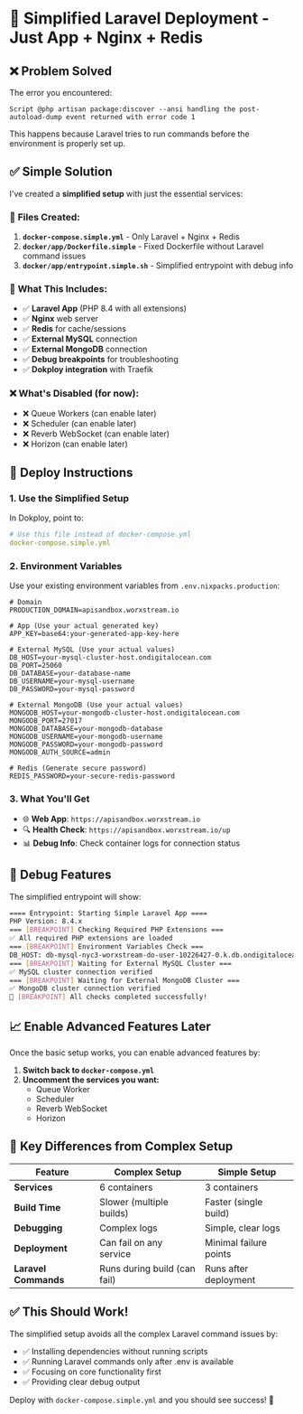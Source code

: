# 🚀 **Simplified Laravel Deployment - Just App + Nginx + Redis**

## ❌ **Problem Solved**

The error you encountered:
```
Script @php artisan package:discover --ansi handling the post-autoload-dump event returned with error code 1
```

This happens because Laravel tries to run commands before the environment is properly set up. 

## ✅ **Simple Solution**

I've created a **simplified setup** with just the essential services:

### 📁 **Files Created:**

1. **`docker-compose.simple.yml`** - Only Laravel + Nginx + Redis
2. **`docker/app/Dockerfile.simple`** - Fixed Dockerfile without Laravel command issues
3. **`docker/app/entrypoint.simple.sh`** - Simplified entrypoint with debug info

### 🎯 **What This Includes:**

- ✅ **Laravel App** (PHP 8.4 with all extensions)
- ✅ **Nginx** web server
- ✅ **Redis** for cache/sessions
- ✅ **External MySQL** connection
- ✅ **External MongoDB** connection
- ✅ **Debug breakpoints** for troubleshooting
- ✅ **Dokploy integration** with Traefik

### ❌ **What's Disabled (for now):**

- ❌ Queue Workers (can enable later)
- ❌ Scheduler (can enable later)  
- ❌ Reverb WebSocket (can enable later)
- ❌ Horizon (can enable later)

## 🚀 **Deploy Instructions**

### 1. **Use the Simplified Setup**

In Dokploy, point to:
```yaml
# Use this file instead of docker-compose.yml
docker-compose.simple.yml
```

### 2. **Environment Variables**

Use your existing environment variables from `.env.nixpacks.production`:

```env
# Domain
PRODUCTION_DOMAIN=apisandbox.worxstream.io

# App (Use your actual generated key)
APP_KEY=base64:your-generated-app-key-here

# External MySQL (Use your actual values)
DB_HOST=your-mysql-cluster-host.ondigitalocean.com
DB_PORT=25060
DB_DATABASE=your-database-name
DB_USERNAME=your-mysql-username
DB_PASSWORD=your-mysql-password

# External MongoDB (Use your actual values)
MONGODB_HOST=your-mongodb-cluster-host.ondigitalocean.com
MONGODB_PORT=27017
MONGODB_DATABASE=your-mongodb-database
MONGODB_USERNAME=your-mongodb-username
MONGODB_PASSWORD=your-mongodb-password
MONGODB_AUTH_SOURCE=admin

# Redis (Generate secure password)
REDIS_PASSWORD=your-secure-redis-password
```

### 3. **What You'll Get**

- 🌐 **Web App**: `https://apisandbox.worxstream.io`
- 🔍 **Health Check**: `https://apisandbox.worxstream.io/up`
- 📊 **Debug Info**: Check container logs for connection status

## 🐛 **Debug Features**

The simplified entrypoint will show:

```bash
==== Entrypoint: Starting Simple Laravel App ====
PHP Version: 8.4.x
=== [BREAKPOINT] Checking Required PHP Extensions ===
✅ All required PHP extensions are loaded
=== [BREAKPOINT] Environment Variables Check ===
DB_HOST: db-mysql-nyc3-worxstream-do-user-10226427-0.k.db.ondigitalocean.com
=== [BREAKPOINT] Waiting for External MySQL Cluster ===
✅ MySQL cluster connection verified
=== [BREAKPOINT] Waiting for External MongoDB Cluster ===
✅ MongoDB cluster connection verified
🚀 [BREAKPOINT] All checks completed successfully!
```

## 📈 **Enable Advanced Features Later**

Once the basic setup works, you can enable advanced features by:

1. **Switch back to `docker-compose.yml`**
2. **Uncomment the services you want:**
   - Queue Worker
   - Scheduler  
   - Reverb WebSocket
   - Horizon

## 🎯 **Key Differences from Complex Setup**

| Feature | Complex Setup | Simple Setup |
|---------|---------------|--------------|
| **Services** | 6 containers | 3 containers |
| **Build Time** | Slower (multiple builds) | Faster (single build) |
| **Debugging** | Complex logs | Simple, clear logs |
| **Deployment** | Can fail on any service | Minimal failure points |
| **Laravel Commands** | Runs during build (can fail) | Runs after deployment |

## ✅ **This Should Work!**

The simplified setup avoids all the complex Laravel command issues by:
- ✅ Installing dependencies without running scripts
- ✅ Running Laravel commands only after .env is available
- ✅ Focusing on core functionality first
- ✅ Providing clear debug output

Deploy with `docker-compose.simple.yml` and you should see success! 🚀

